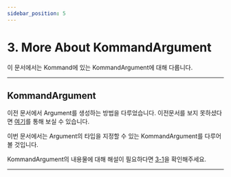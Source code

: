 ```yaml
---
sidebar_position: 5
---
```


# 3. More About KommandArgument

이 문서에서는 Kommand에 있는 KommandArgument에 대해 다룹니다.

---

## KommandArgument

이전 문서에서 Argument를 생성하는 방법을 다루었습니다. 이전문서를 보지 못하셨다면 [여기](./2)를 통해 보실 수 있습니다.

이번 문서에서는 Argument의 타입을 지정할 수 있는 KommandArgument를 다루어 볼 것입니다.

KommandArgument의 내용물에 대해 해설이 필요하다면 [3-1](./3-1)을 확인해주세요.

---

<!-- TODO: UPDATE CONTENTS -->